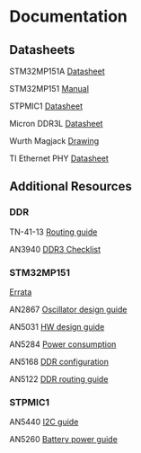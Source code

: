 # Documentation


## Datasheets

STM32MP151A [Datasheet](https://www.st.com/resource/en/datasheet/stm32mp151a.pdf)

STM32MP151 [Manual](https://www.st.com/resource/en/reference_manual/dm00366349-stm32mp151-advanced-armbased-32bit-mpus-stmicroelectronics.pdf) 

STPMIC1 [Datasheet](https://www.st.com/resource/en/datasheet/stpmic1.pdf)

Micron DDR3L [Datasheet](https://media-www.micron.com/-/media/client/global/documents/products/data-sheet/dram/ddr3/1gb_1_35v_ddr3l.pdf?rev=2127f45c8d9e4b109d2be00768d4cefb)

Wurth Magjack [Drawing](https://www.we-online.de/katalog/datasheet/7499010121A.pdf)

TI Ethernet PHY [Datasheet](https://www.ti.com/lit/ds/symlink/dp83848c.pdf?HQS=dis-dk-null-digikeymode-dsf-pf-null-wwe&ts=1610731777845)

## Additional Resources

### DDR

TN-41-13 [Routing guide](https://www.micron.com/-/media/client/global/Documents/Products/Technical%20Note/DRAM/tn4113_ddr3_point_to_point_design.pdf)

AN3940 [DDR3 Checklist](https://www.nxp.com/files-static/32bit/doc/app_note/AN3940.pdf)

### STM32MP151

[Errata](https://www.st.com/resource/en/errata_sheet/dm00516256-stm32mp151x3x7x-device-errata-stmicroelectronics.pdf)

AN2867 [Oscillator design guide](https://www.st.com/content/ccc/resource/technical/document/application_note/c6/eb/5e/11/e3/69/43/eb/CD00221665.pdf/files/CD00221665.pdf/jcr:content/translations/en.CD00221665.pdf)

AN5031 [HW design guide](https://www.st.com/resource/en/application_note/dm00389996-getting-started-with-stm32mp151-stm32mp153-and-stm32mp157-line-hardware-development-stmicroelectronics.pdf)

AN5284 [Power consumption](https://www.st.com/resource/en/application_note/dm00595472-stm32mp1-series-system-power-consumption-stmicroelectronics.pdf)

AN5168 [DDR configuration](https://www.st.com/resource/en/application_note/dm00505673-ddr-configuration-on-stm32mp1-series-mpus-stmicroelectronics.pdf) 

AN5122 [DDR routing guide](https://www.st.com/resource/en/application_note/dm00462392-stm32mp1-series-ddr-memory-routing-guidelines-stmicroelectronics.pdf)

### STPMIC1

AN5440 [I2C guide](https://www.st.com/content/ccc/resource/technical/document/application_note/group1/7b/0a/d4/45/3c/49/46/01/DM00682242/files/DM00682242.pdf/jcr:content/translations/en.DM00682242.pdf)

AN5260 [Battery power guide](https://www.st.com/content/ccc/resource/technical/document/application_note/group1/f6/03/98/aa/9f/fd/4a/03/DM00564136/files/DM00564136.pdf/jcr:content/translations/en.DM00564136.pdf) 
